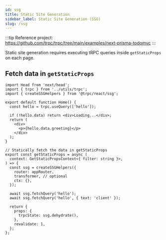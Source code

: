 ```yaml
---
id: ssg
title: Static Site Generation
sidebar_label: Static Site Generation (SSG)
slug: /ssg
---
```


:::tip
Reference project: https://github.com/trpc/trpc/tree/main/examples/next-prisma-todomvc
:::

Static site generation requires executing tRPC queries inside `getStaticProps` on each page.

## Fetch data in `getStaticProps`

```tsx
import Head from 'next/head';
import { trpc } from '../utils/trpc';
import { createSSGHelpers } from '@trpc/react/ssg';

export default function Home() {
  const hello = trpc.useQuery(['hello']);

  if (!hello.data) return <div>Loading...</div>;
  return (
    <div>
      <p>{hello.data.greeting}</p>
    </div>
  );
}

// Statically fetch the data in getStaticProps
export const getStaticProps = async (
  context: GetStaticPropsContext<{ filter: string }>,
) => {
  const ssg = createSSGHelpers({
    router: appRouter,
    transformer, // optional
    ctx: {},
  });

  await ssg.fetchQuery('hello');
  await ssg.fetchQuery('hello', { text: 'client' });

  return {
    props: {
      trpcState: ssg.dehydrate(),
    },
    revalidate: 1,
  };
};
```
